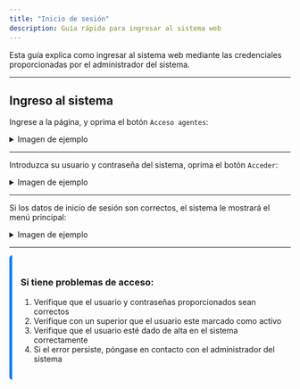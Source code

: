 ```yaml
---
title: "Inicio de sesión"
description: Guía rápida para ingresar al sistema web
---
```


Esta guía explica como ingresar al sistema web mediante las credenciales proporcionadas por el administrador del sistema.

---

## Ingreso al sistema

Ingrese a la página, y oprima el botón `Acceso agentes`:

<details>
<summary>Imagen de ejemplo</summary>

![Información personal](../../../assets/gr_loan_request/gr_loan_req_01.jpg)

</details>

---

Introduzca su usuario y contraseña del sistema, oprima el botón `Acceder`:

<details>
<summary>Imagen de ejemplo</summary>

![Información personal](../../../assets/gr_loan_request/gr_loan_req_02.jpg)

</details>

---

Si los datos de inicio de sesión son correctos, el sistema le mostrará el menú principal:

<details>
<summary>Imagen de ejemplo</summary>

![Información personal](../../../assets/gr_loan_request/main_menu.jpg)

</details>

---

<div style="padding: 15px; border-radius: 5px; border-left: 5px solid #007bff;">
  <h3>Si tiene problemas de acceso:</h3>
  <ol>
    <li>Verifique que el usuario y contraseñas proporcionados sean correctos</li>
    <li>Verifique con un superior que el usuario este marcado como activo</li>
    <li>Verifique que el usuario esté dado de alta en el sistema correctamente</li>
    <li>Si el error persiste, póngase en contacto con el administrador del sistema</li>
  </ol>
</div>
